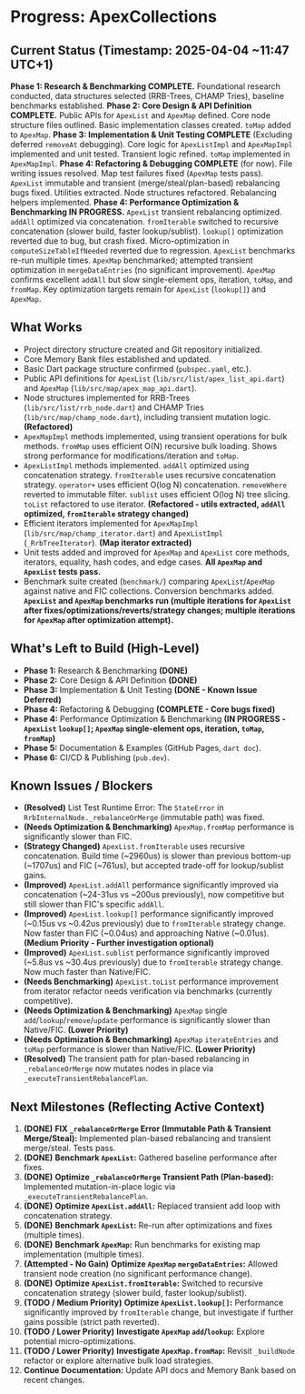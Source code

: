 # Progress: ApexCollections

## Current Status (Timestamp: 2025-04-04 ~11:47 UTC+1)

**Phase 1: Research & Benchmarking COMPLETE.** Foundational research conducted, data structures selected (RRB-Trees, CHAMP Tries), baseline benchmarks established.
**Phase 2: Core Design & API Definition COMPLETE.** Public APIs for `ApexList` and `ApexMap` defined. Core node structure files outlined. Basic implementation classes created. `toMap` added to `ApexMap`.
**Phase 3: Implementation & Unit Testing COMPLETE** (Excluding deferred `removeAt` debugging). Core logic for `ApexListImpl` and `ApexMapImpl` implemented and unit tested. Transient logic refined. `toMap` implemented in `ApexMapImpl`.
**Phase 4: Refactoring & Debugging COMPLETE** (for now). File writing issues resolved. Map test failures fixed (`ApexMap` tests pass). `ApexList` immutable and transient (merge/steal/plan-based) rebalancing bugs fixed. Utilities extracted. Node structures refactored. Rebalancing helpers implemented.
**Phase 4: Performance Optimization & Benchmarking IN PROGRESS.** `ApexList` transient rebalancing optimized. `addAll` optimized via concatenation. `fromIterable` switched to recursive concatenation (slower build, faster lookup/sublist). `lookup[]` optimization reverted due to bug, but crash fixed. Micro-optimization in `computeSizeTableIfNeeded` reverted due to regression. `ApexList` benchmarks re-run multiple times. `ApexMap` benchmarked; attempted transient optimization in `mergeDataEntries` (no significant improvement). `ApexMap` confirms excellent `addAll` but slow single-element ops, iteration, `toMap`, and `fromMap`. Key optimization targets remain for `ApexList` (`lookup[]`) and `ApexMap`.

## What Works

-   Project directory structure created and Git repository initialized.
-   Core Memory Bank files established and updated.
-   Basic Dart package structure confirmed (`pubspec.yaml`, etc.).
-   Public API definitions for `ApexList` (`lib/src/list/apex_list_api.dart`) and `ApexMap` (`lib/src/map/apex_map_api.dart`).
-   Node structures implemented for RRB-Trees (`lib/src/list/rrb_node.dart`) and CHAMP Tries (`lib/src/map/champ_node.dart`), including transient mutation logic. **(Refactored)**
-   `ApexMapImpl` methods implemented, using transient operations for bulk methods. `fromMap` uses efficient O(N) recursive bulk loading. Shows strong performance for modifications/iteration and `toMap`.
-   `ApexListImpl` methods implemented. `addAll` optimized using concatenation strategy. `fromIterable` uses recursive concatenation strategy. `operator+` uses efficient O(log N) concatenation. `removeWhere` reverted to immutable filter. `sublist` uses efficient O(log N) tree slicing. `toList` refactored to use iterator. **(Refactored - utils extracted, `addAll` optimized, `fromIterable` strategy changed)**
-   Efficient iterators implemented for `ApexMapImpl` (`lib/src/map/champ_iterator.dart`) and `ApexListImpl` (`_RrbTreeIterator`). **(Map iterator extracted)**
-   Unit tests added and improved for `ApexMap` and `ApexList` core methods, iterators, equality, hash codes, and edge cases. **All `ApexMap` and `ApexList` tests pass.**
-   Benchmark suite created (`benchmark/`) comparing `ApexList`/`ApexMap` against native and FIC collections. Conversion benchmarks added. **`ApexList` and `ApexMap` benchmarks run (multiple iterations for `ApexList` after fixes/optimizations/reverts/strategy changes; multiple iterations for `ApexMap` after optimization attempt).**

## What's Left to Build (High-Level)

-   **Phase 1:** Research & Benchmarking **(DONE)**
-   **Phase 2:** Core Design & API Definition **(DONE)**
-   **Phase 3:** Implementation & Unit Testing **(DONE - Known Issue Deferred)**
-   **Phase 4:** Refactoring & Debugging **(COMPLETE - Core bugs fixed)**
-   **Phase 4:** Performance Optimization & Benchmarking **(IN PROGRESS - `ApexList` `lookup[]`; `ApexMap` single-element ops, iteration, `toMap`, `fromMap`)**
-   **Phase 5:** Documentation & Examples (GitHub Pages, `dart doc`).
-   **Phase 6:** CI/CD & Publishing (`pub.dev`).

## Known Issues / Blockers

-   **(Resolved)** List Test Runtime Error: The `StateError` in `RrbInternalNode._rebalanceOrMerge` (immutable path) was fixed.
-   **(Needs Optimization & Benchmarking)** `ApexMap.fromMap` performance is significantly slower than FIC.
-   **(Strategy Changed)** `ApexList.fromIterable` uses recursive concatenation. Build time (~2960us) is slower than previous bottom-up (~1707us) and FIC (~761us), but accepted trade-off for lookup/sublist gains.
-   **(Improved)** `ApexList.addAll` performance significantly improved via concatenation (~24-31us vs ~200us previously), now competitive but still slower than FIC's specific `addAll`.
-   **(Improved)** `ApexList.lookup[]` performance significantly improved (~0.15us vs ~0.42us previously) due to `fromIterable` strategy change. Now faster than FIC (~0.04us) and approaching Native (~0.01us). **(Medium Priority - Further investigation optional)**
-   **(Improved)** `ApexList.sublist` performance significantly improved (~5.8us vs ~30.4us previously) due to `fromIterable` strategy change. Now much faster than Native/FIC.
-   **(Needs Benchmarking)** `ApexList.toList` performance improvement from iterator refactor needs verification via benchmarks (currently competitive).
-   **(Needs Optimization & Benchmarking)** `ApexMap` single `add`/`lookup`/`remove`/`update` performance is significantly slower than Native/FIC. **(Lower Priority)**
-   **(Needs Optimization & Benchmarking)** `ApexMap` `iterateEntries` and `toMap` performance is slower than Native/FIC. **(Lower Priority)**
-   **(Resolved)** The transient path for plan-based rebalancing in `_rebalanceOrMerge` now mutates nodes in place via `_executeTransientRebalancePlan`.

## Next Milestones (Reflecting Active Context)

 1.  **(DONE)** **FIX `_rebalanceOrMerge` Error (Immutable Path & Transient Merge/Steal):** Implemented plan-based rebalancing and transient merge/steal. Tests pass.
 2.  **(DONE)** **Benchmark `ApexList`:** Gathered baseline performance after fixes.
 3.  **(DONE)** **Optimize `_rebalanceOrMerge` Transient Path (Plan-based):** Implemented mutation-in-place logic via `_executeTransientRebalancePlan`.
 4.  **(DONE)** **Optimize `ApexList.addAll`:** Replaced transient add loop with concatenation strategy.
 5.  **(DONE)** **Benchmark `ApexList`:** Re-run after optimizations and fixes (multiple times).
 6.  **(DONE)** **Benchmark `ApexMap`:** Run benchmarks for existing map implementation (multiple times).
 7.  **(Attempted - No Gain)** **Optimize `ApexMap` `mergeDataEntries`:** Allowed transient node creation (no significant performance change).
 8.  **(DONE)** **Optimize `ApexList.fromIterable`:** Switched to recursive concatenation strategy (slower build, faster lookup/sublist).
 9.  **(TODO / Medium Priority)** **Optimize `ApexList.lookup[]`:** Performance significantly improved by `fromIterable` change, but investigate if further gains possible (strict path reverted).
10. **(TODO / Lower Priority)** **Investigate `ApexMap` `add`/`lookup`:** Explore potential micro-optimizations.
11. **(TODO / Lower Priority)** **Investigate `ApexMap.fromMap`:** Revisit `_buildNode` refactor or explore alternative bulk load strategies.
12. **Continue Documentation:** Update API docs and Memory Bank based on recent changes.